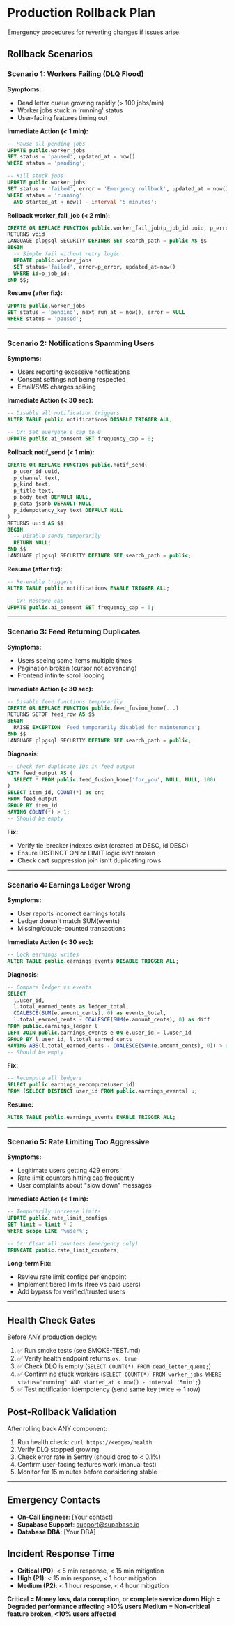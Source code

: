 # Production Rollback Plan

Emergency procedures for reverting changes if issues arise.

## Rollback Scenarios

### Scenario 1: Workers Failing (DLQ Flood)

**Symptoms:**
- Dead letter queue growing rapidly (> 100 jobs/min)
- Worker jobs stuck in 'running' status
- User-facing features timing out

**Immediate Action (< 1 min):**
```sql
-- Pause all pending jobs
UPDATE public.worker_jobs 
SET status = 'paused', updated_at = now()
WHERE status = 'pending';

-- Kill stuck jobs
UPDATE public.worker_jobs
SET status = 'failed', error = 'Emergency rollback', updated_at = now()
WHERE status = 'running' 
  AND started_at < now() - interval '5 minutes';
```

**Rollback worker_fail_job (< 2 min):**
```sql
CREATE OR REPLACE FUNCTION public.worker_fail_job(p_job_id uuid, p_error text)
RETURNS void
LANGUAGE plpgsql SECURITY DEFINER SET search_path = public AS $$
BEGIN
  -- Simple fail without retry logic
  UPDATE public.worker_jobs 
  SET status='failed', error=p_error, updated_at=now() 
  WHERE id=p_job_id;
END $$;
```

**Resume (after fix):**
```sql
UPDATE public.worker_jobs 
SET status = 'pending', next_run_at = now(), error = NULL
WHERE status = 'paused';
```

---

### Scenario 2: Notifications Spamming Users

**Symptoms:**
- Users reporting excessive notifications
- Consent settings not being respected
- Email/SMS charges spiking

**Immediate Action (< 30 sec):**
```sql
-- Disable all notification triggers
ALTER TABLE public.notifications DISABLE TRIGGER ALL;

-- Or: Set everyone's cap to 0
UPDATE public.ai_consent SET frequency_cap = 0;
```

**Rollback notif_send (< 1 min):**
```sql
CREATE OR REPLACE FUNCTION public.notif_send(
  p_user_id uuid,
  p_channel text,
  p_kind text,
  p_title text,
  p_body text DEFAULT NULL,
  p_data jsonb DEFAULT NULL,
  p_idempotency_key text DEFAULT NULL
)
RETURNS uuid AS $$
BEGIN
  -- Disable sends temporarily
  RETURN NULL;
END $$ 
LANGUAGE plpgsql SECURITY DEFINER SET search_path = public;
```

**Resume (after fix):**
```sql
-- Re-enable triggers
ALTER TABLE public.notifications ENABLE TRIGGER ALL;

-- Or: Restore cap
UPDATE public.ai_consent SET frequency_cap = 5;
```

---

### Scenario 3: Feed Returning Duplicates

**Symptoms:**
- Users seeing same items multiple times
- Pagination broken (cursor not advancing)
- Frontend infinite scroll looping

**Immediate Action (< 30 sec):**
```sql
-- Disable feed functions temporarily
CREATE OR REPLACE FUNCTION public.feed_fusion_home(...)
RETURNS SETOF feed_row AS $$
BEGIN
  RAISE EXCEPTION 'Feed temporarily disabled for maintenance';
END $$ 
LANGUAGE plpgsql SECURITY DEFINER SET search_path = public;
```

**Diagnosis:**
```sql
-- Check for duplicate IDs in feed output
WITH feed_output AS (
  SELECT * FROM public.feed_fusion_home('for_you', NULL, NULL, 100)
)
SELECT item_id, COUNT(*) as cnt
FROM feed_output
GROUP BY item_id
HAVING COUNT(*) > 1;
-- Should be empty
```

**Fix:**
- Verify tie-breaker indexes exist (created_at DESC, id DESC)
- Ensure DISTINCT ON or LIMIT logic isn't broken
- Check cart suppression join isn't duplicating rows

---

### Scenario 4: Earnings Ledger Wrong

**Symptoms:**
- User reports incorrect earnings totals
- Ledger doesn't match SUM(events)
- Missing/double-counted transactions

**Immediate Action (< 30 sec):**
```sql
-- Lock earnings writes
ALTER TABLE public.earnings_events DISABLE TRIGGER ALL;
```

**Diagnosis:**
```sql
-- Compare ledger vs events
SELECT 
  l.user_id,
  l.total_earned_cents as ledger_total,
  COALESCE(SUM(e.amount_cents), 0) as events_total,
  l.total_earned_cents - COALESCE(SUM(e.amount_cents), 0) as diff
FROM public.earnings_ledger l
LEFT JOIN public.earnings_events e ON e.user_id = l.user_id
GROUP BY l.user_id, l.total_earned_cents
HAVING ABS(l.total_earned_cents - COALESCE(SUM(e.amount_cents), 0)) > 0;
-- Should be empty
```

**Fix:**
```sql
-- Recompute all ledgers
SELECT public.earnings_recompute(user_id)
FROM (SELECT DISTINCT user_id FROM public.earnings_events) u;
```

**Resume:**
```sql
ALTER TABLE public.earnings_events ENABLE TRIGGER ALL;
```

---

### Scenario 5: Rate Limiting Too Aggressive

**Symptoms:**
- Legitimate users getting 429 errors
- Rate limit counters hitting cap frequently
- User complaints about "slow down" messages

**Immediate Action (< 1 min):**
```sql
-- Temporarily increase limits
UPDATE public.rate_limit_configs
SET limit = limit * 2
WHERE scope LIKE '%user%';

-- Or: Clear all counters (emergency only)
TRUNCATE public.rate_limit_counters;
```

**Long-term Fix:**
- Review rate limit configs per endpoint
- Implement tiered limits (free vs paid users)
- Add bypass for verified/trusted users

---

## Health Check Gates

Before ANY production deploy:
1. ✅ Run smoke tests (see SMOKE-TEST.md)
2. ✅ Verify health endpoint returns `ok: true`
3. ✅ Check DLQ is empty (`SELECT COUNT(*) FROM dead_letter_queue;`)
4. ✅ Confirm no stuck workers (`SELECT COUNT(*) FROM worker_jobs WHERE status='running' AND started_at < now() - interval '5min';`)
5. ✅ Test notification idempotency (send same key twice → 1 row)

## Post-Rollback Validation

After rolling back ANY component:
1. Run health check: `curl https://<edge>/health`
2. Verify DLQ stopped growing
3. Check error rate in Sentry (should drop to < 0.1%)
4. Confirm user-facing features work (manual test)
5. Monitor for 15 minutes before considering stable

---

## Emergency Contacts

- **On-Call Engineer**: [Your contact]
- **Supabase Support**: support@supabase.io
- **Database DBA**: [Your DBA]

## Incident Response Time

- **Critical (P0)**: < 5 min response, < 15 min mitigation
- **High (P1)**: < 15 min response, < 1 hour mitigation
- **Medium (P2)**: < 1 hour response, < 4 hour mitigation

**Critical = Money loss, data corruption, or complete service down**
**High = Degraded performance affecting >10% users**
**Medium = Non-critical feature broken, <10% users affected**
